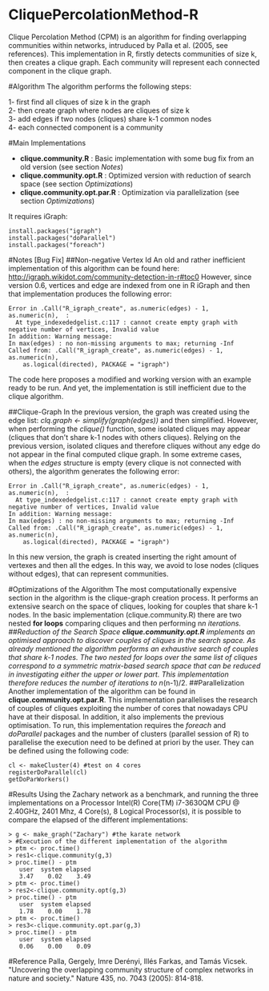 # CliquePercolationMethod-R
Clique Percolation Method (CPM) is an algorithm for finding overlapping communities within networks, intruduced by Palla et al. (2005, see references). This implementation in R, firstly detects communities of size k, then creates a clique graph. Each community will represent each connected component in the clique graph.

#Algorithm
The algorithm performs the following steps:

1- first find all cliques of size k in the graph <br />
2- then create graph where nodes are cliques of size k <br />
3- add edges if two nodes (cliques) share k-1 common nodes <br />
4- each connected component is a community <br />

#Main Implementations
* __clique.community.R__ : Basic implementation with some bug fix from an old version (see section *Notes*)
* __clique.community.opt.R__ : Optimized version with reduction of search space (see section *Optimizations*)
* __clique.community.opt.par.R__ : Optimization via parallelization (see section *Optimizations*)
 
It requires iGraph:
```
install.packages("igraph")
install.packages("doParallel")
install.packages("foreach")
```

#Notes [Bug Fix]
##Non-negative Vertex Id
An old and rather inefficient implementation of this algorithm can be found here: http://igraph.wikidot.com/community-detection-in-r#toc0
However, since version 0.6, vertices and edge are indexed from one in R iGraph and then that implementation produces the following error:
```
Error in .Call("R_igraph_create", as.numeric(edges) - 1, as.numeric(n),  : 
  At type_indexededgelist.c:117 : cannot create empty graph with negative number of vertices, Invalid value
In addition: Warning message:
In max(edges) : no non-missing arguments to max; returning -Inf
Called from: .Call("R_igraph_create", as.numeric(edges) - 1, as.numeric(n), 
    as.logical(directed), PACKAGE = "igraph")
```
The code here proposes a modified and working version with an example ready to be run.
And yet, the implementation is still inefficient due to the clique algorithm. 


##Clique-Graph
In the previous version, the graph was created using the edge list: *clq.graph <- simplify(graph(edges))* and then simplified. However, when performing the *clique()* function, some isolated cliques may appear (cliques that don't share k-1 nodes with others cliques). Relying on the previous version, isolated cliques and therefore cliques without any edge do not appear in the final computed clique graph. 
In some extreme cases, when the *edges* structure is empty (every clique is not connected with others), the algorithm generates the following error:
```
Error in .Call("R_igraph_create", as.numeric(edges) - 1, as.numeric(n),  : 
  At type_indexededgelist.c:117 : cannot create empty graph with negative number of vertices, Invalid value
In addition: Warning message:
In max(edges) : no non-missing arguments to max; returning -Inf
Called from: .Call("R_igraph_create", as.numeric(edges) - 1, as.numeric(n), 
    as.logical(directed), PACKAGE = "igraph")
```
In this new version, the graph is created inserting the right amount of vertexes and then all the edges. In this way, we avoid to lose nodes (cliques without edges), that can represent communities.

#Optimizations of the Algorithm
The most computationally expensive section in the algorithm is the clique-graph creation process. It performs an extensive search on the space of cliques, looking for couples that share k-1 nodes. In the basic implementation (clique.community.R) there are two nested **for loops** comparing cliques and then performing n*n iterations.  
##Reduction of the Search Space
__clique.community.opt.R__ implements an optimised approach to discover couples of cliques in the search space. As already mentioned the algorithm performs an exhaustive search of couples that share k-1 nodes. The two nested for loops over the same list of cliques correspond to a symmetric matrix-based search space that can be reduced in investigating either the upper or lower part. This implementation therefore reduces the number of iterations to n*(n-1)/2. 
##Parallelization
Another implementation of the algorithm can be found in __clique.community.opt.par.R__. This implementation parallelises the research of couples of cliques exploiting the number of cores that nowadays CPU have at their disposal. In addition, it also implements the previous optimisation. To run, this implementation requires the *foreach* and *doParallel* packages and the number of clusters (parallel session of R) to parallelise the execution need to be defined at priori by the user. They can be defined using the following code:
```
cl <- makeCluster(4) #test on 4 cores
registerDoParallel(cl)
getDoParWorkers()
```

#Results
Using the Zachary network as a benchmark, and running the three implementations on a Processor	Intel(R) Core(TM) i7-3630QM CPU @ 2.40GHz, 2401 Mhz, 4 Core(s), 8 Logical Processor(s), it is possible to compare the elapsed of the different implementations:
```
> g <- make_graph("Zachary") #the karate network
> #Execution of the different implementation of the algorithm
> ptm <- proc.time()
> res1<-clique.community(g,3)
> proc.time() - ptm
   user  system elapsed 
   3.47    0.02    3.49 
> ptm <- proc.time()
> res2<-clique.community.opt(g,3)
> proc.time() - ptm
   user  system elapsed 
   1.78    0.00    1.78 
> ptm <- proc.time()
> res3<-clique.community.opt.par(g,3)
> proc.time() - ptm
   user  system elapsed 
   0.06    0.00    0.09 
```


#Reference
Palla, Gergely, Imre Derényi, Illés Farkas, and Tamás Vicsek. "Uncovering the overlapping community structure of complex networks in nature and society." Nature 435, no. 7043 (2005): 814-818.
